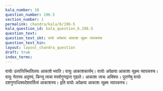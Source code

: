 ```yaml
---
kala_number: 10
question_number: 196.5
section_number: 1
permalink: chandra/kala/6/196-5
kala_question_id: kala_question_6.196.5
question_text: 
question_text_skt: वायोः अपेक्षया आकाशः सूक्ष्मः व्यापकश्च
question_text_hin: 
layout: layout_chandra_question
draft: true
index_terms:
---
```


<!-- skt-start -->
वायोः उत्पत्तिस्थितिलयः आकाशे भवति। वायुः आकाशकार्यम्। वायोः अपेक्षया आकाशः सूक्ष्मः व्यापकश्च। वायुः नेतस्य अदृश्यं, किन्तु त्वचा स्पर्शगुणद्वारा गृह्यते। आकाशः त्वचः अविषयः। पुराणेषु वायोः दशगुणाधिक्यदेशवर्तित्वं आकाशस्य। इति वायोः अपेक्षया आकाशः सूक्ष्मः व्यापकश्च।
<!-- skt-end -->

<!-- eng-start -->
<!-- eng-end -->

